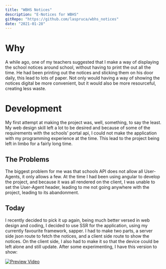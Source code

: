 ```yaml
---
title: "WBHS Notices"
description: "E-Notices for WBHS"
gitRepo: "https://github.com/laspruca/wbhs_notices"
date: "2021-01-28"
---
```


# Why

A while ago, one of my teachers suggested that I make a way of displaying the school notices around school, without
having to print the out all the time. He had been printing out the notices and sticking them on his door daily, this
lead to lots of paper. Not only would having a way of showing the notices digital be more convenient, but it would also
be more resourceful, creating less waste.

# Development

My first attempt at making the project was, well, something, to say the least. My web design skill left a lot to be
desired and because of some of the requirements with the schools' portal api, I could not make the application with my
programming experience at the time. This lead to the project being left in limbo for a fairly long time.

## The Problems

The biggest problem for me was that schools API does not allow all User-Agents, it only allows a few. At the time I had
been using angular to develop the project, and because it was all rendered on the client, I was unable to set the
User-Agent header, leading to me not going anywhere with the project, leading to its abandonment.

## Today

I recently decided to pick it up again, being much better versed in web design and coding, I decided to use SSR for the
application, using my currently favourite framework, sapper. I had to make two parts, a server side json route to fetch
the notices, and a client side route to show the notices. On the client side, I also had to make it so that the device
could be left alone and still update. After some experimenting, I have this version to show:

[![Preview Video](/projects/wbhs_notices/demo.webp)](https://drive.google.com/file/d/1MlaPtpZPDbG9GDfQl8oWR-fwscvHPqvo/view)
